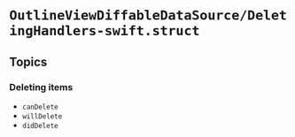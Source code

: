 # ``OutlineViewDiffableDataSource/DeletingHandlers-swift.struct``

## Topics

### Deleting items

- ``canDelete``
- ``willDelete``
- ``didDelete``
